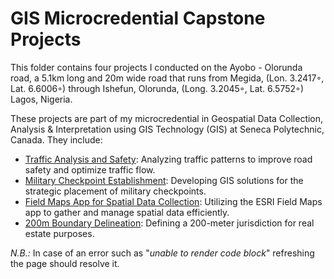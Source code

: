 # GIS Microcredential Capstone Projects
This folder contains four projects I conducted on the Ayobo - Olorunda road, a 5.1km long and 20m wide road that
runs from Megida, (Lon. 3.2417◦, Lat. 6.6006◦) through Ishefun, Olorunda, (Long. 3.2045◦, Lat. 6.5752◦) Lagos, Nigeria. 

These projects are part of my microcredential in Geospatial Data Collection, Analysis & Interpretation using GIS Technology (GIS) 
at Seneca Polytechnic, Canada. They include:
- [Traffic Analysis and Safety](https://github.com/GEO-001/Hands-on-Projects/blob/main/Project%20files/GIS%20Microcredential%20Capstone%20Projects/ArcGIS%20Field%20Maps%20for%20Spatial%20Data%20Collection.pdf): Analyzing traffic patterns to improve road safety and optimize traffic flow.
- [Military Checkpoint Establishment](https://github.com/GEO-001/Hands-on-Projects/blob/main/Project%20files/GIS%20Microcredential%20Capstone%20Projects/Military%20Checkpoint%20Establishment.pdf): Developing GIS solutions for the strategic placement of military checkpoints.
- [Field Maps App for Spatial Data Collection](https://github.com/GEO-001/Hands-on-Projects/blob/main/Project%20files/GIS%20Microcredential%20Capstone%20Projects/ArcGIS%20Field%20Maps%20for%20Spatial%20Data%20Collection.pdf): Utilizing the ESRI Field Maps app to gather and manage spatial data efficiently.
- [200m Boundary Delineation](https://github.com/GEO-001/Hands-on-Projects/blob/main/Project%20files/GIS%20Microcredential%20Capstone%20Projects/Buffer%20analysis-boundary_delineation.pdf): Defining a 200-meter jurisdiction for real estate purposes.

*N.B.:* In case of an error such as "_unable to render code block_" refreshing the page should resolve it.
